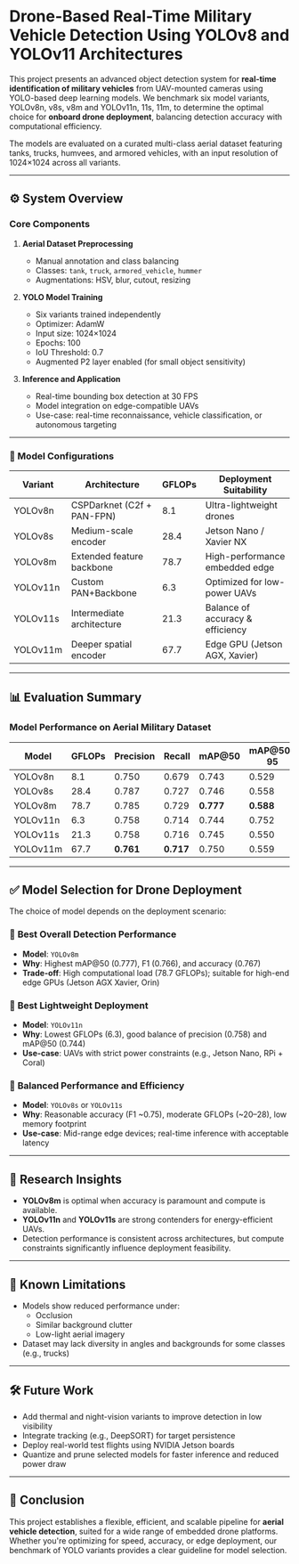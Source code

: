 # Drone-Based Real-Time Military Vehicle Detection Using YOLOv8 and YOLOv11 Architectures

This project presents an advanced object detection system for **real-time identification of military vehicles** from UAV-mounted cameras using YOLO-based deep learning models. We benchmark six model variants, YOLOv8n, v8s, v8m and YOLOv11n, 11s, 11m, to determine the optimal choice for **onboard drone deployment**, balancing detection accuracy with computational efficiency.

The models are evaluated on a curated multi-class aerial dataset featuring tanks, trucks, humvees, and armored vehicles, with an input resolution of 1024×1024 across all variants.

---

## ⚙️ System Overview

### Core Components

1. **Aerial Dataset Preprocessing**
   - Manual annotation and class balancing
   - Classes: `tank`, `truck`, `armored_vehicle`, `hummer`
   - Augmentations: HSV, blur, cutout, resizing

2. **YOLO Model Training**
   - Six variants trained independently
   - Optimizer: AdamW  
   - Input size: 1024×1024  
   - Epochs: 100  
   - IoU Threshold: 0.7  
   - Augmented P2 layer enabled (for small object sensitivity)

3. **Inference and Application**
   - Real-time bounding box detection at 30 FPS
   - Model integration on edge-compatible UAVs
   - Use-case: real-time reconnaissance, vehicle classification, or autonomous targeting

---

### 🔢 Model Configurations

| Variant     | Architecture               | GFLOPs | Deployment Suitability         |
|-------------|----------------------------|--------|---------------------------------|
| YOLOv8n     | CSPDarknet (C2f + PAN-FPN) | 8.1    | Ultra-lightweight drones        |
| YOLOv8s     | Medium-scale encoder       | 28.4   | Jetson Nano / Xavier NX         |
| YOLOv8m     | Extended feature backbone  | 78.7   | High-performance embedded edge  |
| YOLOv11n    | Custom PAN+Backbone        | 6.3    | Optimized for low-power UAVs    |
| YOLOv11s    | Intermediate architecture  | 21.3   | Balance of accuracy & efficiency|
| YOLOv11m    | Deeper spatial encoder     | 67.7   | Edge GPU (Jetson AGX, Xavier)   |

---

## 📊 Evaluation Summary

### Model Performance on Aerial Military Dataset

| Model       | GFLOPs | Precision | Recall | mAP@50 | mAP@50-95 | F1 Score | Accuracy |
|-------------|--------|-----------|--------|--------|------------|----------|----------|
| YOLOv8n     | 8.1    | 0.750     | 0.679  | 0.743  | 0.529      | 0.712    | 0.714    |
| YOLOv8s     | 28.4   | 0.787     | 0.727  | 0.746  | 0.558      | 0.756    | 0.757    |
| YOLOv8m     | 78.7   | 0.785     | 0.729  | **0.777** | **0.588**  | **0.766**| **0.767**|
| YOLOv11n    | 6.3    | 0.758     | 0.714  | 0.744  | 0.752      | 0.735    | 0.573    |
| YOLOv11s    | 21.3   | 0.758     | 0.716  | 0.745  | 0.550      | 0.736    | 0.574    |
| YOLOv11m    | 67.7   | **0.761** | **0.717** | 0.750  | 0.559      | 0.744    | 0.578    |

---

## ✅ Model Selection for Drone Deployment

The choice of model depends on the deployment scenario:

### 🔹 **Best Overall Detection Performance**
- **Model**: `YOLOv8m`
- **Why**: Highest mAP@50 (0.777), F1 (0.766), and accuracy (0.767)
- **Trade-off**: High computational load (78.7 GFLOPs); suitable for high-end edge GPUs (Jetson AGX Xavier, Orin)

### 🔹 **Best Lightweight Deployment**
- **Model**: `YOLOv11n`
- **Why**: Lowest GFLOPs (6.3), good balance of precision (0.758) and mAP@50 (0.744)
- **Use-case**: UAVs with strict power constraints (e.g., Jetson Nano, RPi + Coral)

### 🔹 **Balanced Performance and Efficiency**
- **Model**: `YOLOv8s` or `YOLOv11s`
- **Why**: Reasonable accuracy (F1 ~0.75), moderate GFLOPs (~20–28), low memory footprint
- **Use-case**: Mid-range edge devices; real-time inference with acceptable latency

---

## 🔬 Research Insights

- **YOLOv8m** is optimal when accuracy is paramount and compute is available.
- **YOLOv11n** and **YOLOv11s** are strong contenders for energy-efficient UAVs.
- Detection performance is consistent across architectures, but compute constraints significantly influence deployment feasibility.

---

## 🚧 Known Limitations

- Models show reduced performance under:
  - Occlusion
  - Similar background clutter
  - Low-light aerial imagery
- Dataset may lack diversity in angles and backgrounds for some classes (e.g., trucks)

---

## 🛠 Future Work

- Add thermal and night-vision variants to improve detection in low visibility
- Integrate tracking (e.g., DeepSORT) for target persistence
- Deploy real-world test flights using NVIDIA Jetson boards
- Quantize and prune selected models for faster inference and reduced power draw

---

## 📌 Conclusion

This project establishes a flexible, efficient, and scalable pipeline for **aerial vehicle detection**, suited for a wide range of embedded drone platforms. Whether you're optimizing for speed, accuracy, or edge deployment, our benchmark of YOLO variants provides a clear guideline for model selection.
